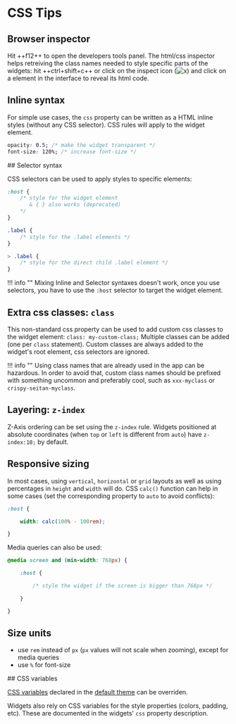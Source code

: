 # CSS Tips

## Browser inspector


Hit ++f12++ to open the developers tools panel. The html/css inspector helps retreiving the class names needed to style specific parts of the widgets: hit ++ctrl+shift+c++ or click on the inspect icon (![x](/img/inspect.png)) and click on a element in the interface to reveal its html code.


## Inline syntax

For simple use cases, the `css` property can be written as a HTML inline styles (without any CSS selector). CSS rules will apply to the widget element.

```css
opacity: 0.5; /* make the widget transparent */
font-size: 120%; /* increase font-size */
```


## Selector syntax

CSS selectors can be used to apply styles to specific elements:

```css
:host {
    /* style for the widget element
       & { } also works (deprecated)
    */
}

.label {
    /* style for the .label elements */
}

> .label {
    /* style for the direct child .label element */
}

```

!!! info ""
    Mixing Inline and Selector syntaxes doesn't work, once you use selectors, you have to use the `:host` selector to target the widget element.

## Extra css classes: `class`

This non-standard css property can be used to add custom css classes to the widget element: `class: my-custom-class;`
Multiple classes can be added (one per `class` statement). Custom classes are always added to the widget's root element, css selectors are ignored.

!!! info ""
    Using class names that are already used in the app can be hazardous. In order to avoid that, custom class names should be prefixed with something uncommon and preferably cool, such as `xxx-myclass` or `crispy-seitan-myclass`.

## Layering: `z-index`

Z-Axis ordering can be set using the `z-index` rule. Widgets positioned at absolute coordinates (when `top` or `left` is different from `auto`) have `z-index:10;` by default.

## Responsive sizing

In most cases, using `vertical`, `horizontal` or `grid` layouts as well as using percentages in `height` and `width` will do. CSS `calc()` function can help in some cases (set the corresponding property to `auto` to avoid conflicts):

```css
:host {

    width: calc(100% - 100rem);

}
```

Media queries can also be used:

```css
@media screen and (min-width: 768px) {

    :host {

        /* style the widget if the screen is bigger than 768px */

    }

}
```


## Size units

- use `rem` instead of `px` (`px` values will not scale when zooming), except for media queries
- use `%` for font-size


## CSS variables

[CSS variables](https://developer.mozilla.org/en-US/docs/Web/CSS/Using_CSS_custom_properties) declared in the  [default theme](https://github.com/jean-emmanuel/open-stage-control/blob/master/src/scss/themes/default.scss) can be overriden.

Widgets also rely on CSS variables for the style properties (colors, padding, etc). These are documented in the widgets' `css` property description.
